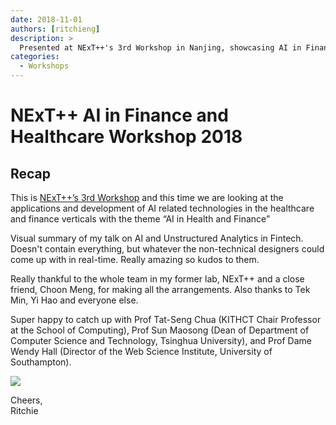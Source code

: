 ```yaml
---
date: 2018-11-01
authors: [ritchieng]
description: >
  Presented at NExT++'s 3rd Workshop in Nanjing, showcasing AI in Finance use cases.
categories:
  - Workshops
---
```


# NExT++ AI in Finance and Healthcare Workshop 2018

## Recap

This is [NExT++’s 3rd Workshop](http://www.nextcenter.org/event/next-workshop-2018-nanjing/) and this time we are looking at the applications and development of AI related technologies in the healthcare and finance verticals with the theme “AI in Health and Finance”

Visual summary of my talk on AI and Unstructured Analytics in Fintech. Doesn't contain everything, but whatever the non-technical designers could come up with in real-time. Really amazing so kudos to them.

Really thankful to the whole team in my former lab, NExT++ and a close friend, Choon Meng, for making all the arrangements. Also thanks to Tek Min, Yi Hao and everyone else.

Super happy to catch up with Prof Tat-Seng Chua (KITHCT Chair Professor at the School of Computing), Prof Sun Maosong (Dean of Department of Computer Science and Technology, Tsinghua University), and Prof Dame Wendy Hall (Director of the Web Science Institute, University of Southampton).

![](https://res.cloudinary.com/ritchieng/image/upload/v1541237753/ritchieng.com/ritchieng_talk_nanjing_next_2018.jpg)


Cheers,
<br />Ritchie